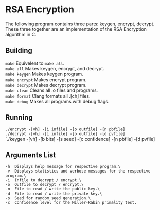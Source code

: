 # RSA Encryption
The following program contains three parts: keygen, encrypt, decrypt. These three together are an implementation of the RSA Encryption algorithm in C.


## Building
`make`          Equivelent to `make all`.\
`make all`      Makes keygen, encrypt, and decrypt.\
`make keygen`   Makes keygen program.\
`make encrypt`  Makes encrypt program.\
`make decrypt`  Makes decrypt program.\
`make clean`    Cleans all .o files and programs.\
`make format`   Clang formats all .[ch] files.\
`make debug`    Makes all programs with debug flags.

## Running
`./encrypt -[vh] -[i infile] -[o outfile] -[n pbfile]`\
`./decrypt -[vh] -[i infile] -[o outfile] -[d pvfile]`\
`./keygen -[vh] -[b bits] -[s seed] -[c confidence] -[n pbfile] -[d pvfile]

## Arguments List
```
-h  Displays help message for respective program.\
-v  Displays statistics and verbose messages for the respective program.\
-i  Infile to decrypt / encrypt.\
-o  Outfile to decrypt / encrypt.\
-n  File to read / write the public key.\
-d  File to read / write the private key.\
-s  Seed for random seed generation.\
-c  Confidence level for the Miller-Rabin primality test.
```
